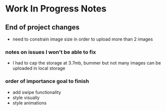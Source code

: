 # Work In Progress Notes

## End of project changes
- need to constrain image size in order to upload more than 2 images

### notes on issues I won't be able to fix
- I had to cap the storage at 3.7mb, bummer but not many images can be uploaded in local storage

### order of importance goal to finish
- add swipe functionality
- style visually
- style animations